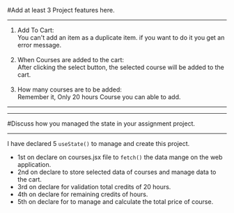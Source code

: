 #Add at least 3 Project features here.
***
1. Add To Cart:<br/>
You can't add an item as a duplicate item. if you want to do it you get an error message.<br/><br/>
2. When Courses are added to the cart:<br/>
After clicking the select button, the selected course will be added to the cart. <br/><br/>
3. How many courses are to be added:<br/>
Remember it, Only 20 hours Course you can able to add.
---
---
#Discuss how you managed the state in your assignment project.
***
I have declared 5 `useState()` to manage and create this  project. <br/>
- 1st on declare on courses.jsx file to `fetch()` the data mange on the web application.<br/>
- 2nd on declare to store selected data of courses and manage data to the cart.<br/>
- 3rd on declare for validation total credits of 20 hours.<br/>
- 4th on declare for remaining credits of hours.<br/>
- 5th on declare for to manage and calculate the total price of course.<br/>